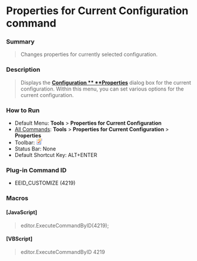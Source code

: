 # Properties for Current Configuration command

### Summary

> Changes properties for currently selected configuration.

### Description

> Displays the **[Configuration \**
> **Properties](../../dlg/properties/index)** dialog box for the current configuration. Within this
> menu, you can set
> various options for the current configuration.

### How to Run

- Default Menu: **Tools** \> **Properties for Current Configuration**
- [All Commands](all_commands): **Tools** >
**Properties for Current Configuration** \> **Properties**
- Toolbar: ![](../../images/properties.gif)
- Status Bar: None
- Default Shortcut Key: ALT+ENTER

### Plug-in Command ID

- EEID\_CUSTOMIZE (4219)

### Macros

#### \[JavaScript\]

> editor.ExecuteCommandByID(4219);

#### \[VBScript\]

> editor.ExecuteCommandByID 4219
